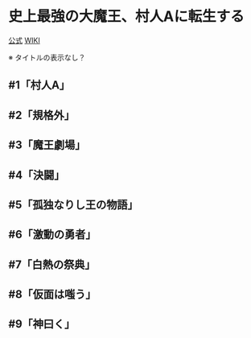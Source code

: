 # 史上最強の大魔王、村人Aに転生する

[公式](https://murabito-a-anime.com/) 
[WIKI](https://ja.wikipedia.org/wiki/%E5%8F%B2%E4%B8%8A%E6%9C%80%E5%BC%B7%E3%81%AE%E5%A4%A7%E9%AD%94%E7%8E%8B%E3%80%81%E6%9D%91%E4%BA%BAA%E3%81%AB%E8%BB%A2%E7%94%9F%E3%81%99%E3%82%8B) 

※ タイトルの表示なし？

## #1「村人A」

## #2「規格外」

## #3「魔王劇場」

## #4「決闘」

## #5「孤独なりし王の物語」

## #6「激動の勇者」

## #7「白熱の祭典」

## #8「仮面は嗤う」

## #9「神曰く」
